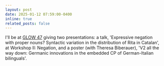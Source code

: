 ```yaml
---
layout: post
date: 2025-01-12 07:59:00-0400
inline: true
related_posts: false
---
```


I'll be at [GLOW 47](https://glowlinguistics.org/47/) giving two presentations: a talk, 'Expressive negation with proper nouns? Syntactic variation in the distribution of Rita in Catalan', at Workshop II: Negation, and a poster (with Theresa Biberauer), 'V2 all the way down: Germanic innovations in the embedded CP of German-Italian bilinguals'.
